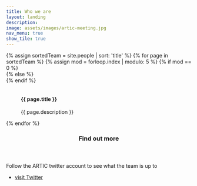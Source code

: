 ```yaml
---
title: Who we are
layout: landing
description: 
image: assets/images/artic-meeting.jpg
nav_menu: true
show_tile: true
---
```


<section id="content" class="spotlights">
	<div class="inner">
		<div class="box alt">
			<div class="row 50% ">
				{% assign sortedTeam = site.people | sort: 'title' %}
				{% for page in sortedTeam %}
				{% assign mod = forloop.index | modulo: 5 %}
				{% if mod == 0 %}
					<div class="2u$"><span class="image fit">
				{% else %}
					<div class="2u"><span class="image fit">
				{% endif %}
					<figure class="imghvr-reveal-right"><img src="{{ page.image }}" alt=""/>
						<figcaption>
							<h4>{{ page.title }}</h4>
							<p>{{ page.description }}</p>
						</figcaption>
						<a href="{{ page.link }}"></a>
					</figure>
					</span></div>
				{% endfor %}
			</div>
		</div>
	</div>
	<section>
		<!-- <a href="wp1.html" class="image">
			<img src="assets/images/mantis.jpg" alt="" data-position="center center" />
		</a> -->
		<div class="content">
			<div class="inner">
				<header class="major">
						<h1>Find out more</h1>
				</header>
				<p>Follow the ARTIC twitter account to see what the team is up to</p>
				<ul class="actions">
					<li><a href="{{ site.twitter_url }}" class="button">visit Twitter</a></li>
				</ul>
			</div>
		</div>
	</section>
</section>


